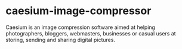 # caesium-image-compressor
Caesium is an image compression software aimed at helping photographers, bloggers, webmasters, businesses or casual users at storing, sending and sharing digital pictures. 
